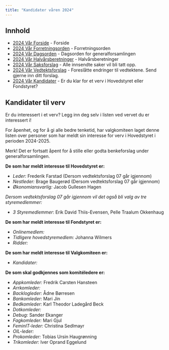```yaml
---
title: "Kandidater våren 2024"
---
```


## Innhold
* [2024 Vår Forside](/wiki/online/generalforsamlingen/genfors2024v)   - Forside
* [2024 Vår Forretningsorden](/wiki/online/generalforsamlingen/genfors2024v/forretningsorden) - Forretningsorden
* [2024 Vår Dagsorden](/wiki/online/generalforsamlingen/genfors2024v/dagsorden) - Dagsorden for generalforsamlingen
* [2024 Vår Halvårsberetninger](/wiki/online/generalforsamlingen/genfors2024V/aarsberetninger) - Halvårsberetninger
* [2024 Vår Saksforslag](/wiki/online/generalforsamlingen/genfors2024v/saksforslag) - Alle innsendte saker vil bli tatt opp.
* [2024 Vår Vedtektsforslag](/wiki/online/generalforsamlingen/genfors2024v/vedtekstforslag) - Foreslåtte endringer til vedtektene. Send gjerne inn ditt forslag.
* [2024 Vår Kandidater](/wiki/online/generalforsamlingen/genfors2024v/valg) - Er du klar for et verv i Hovedstyret eller Fondstyret?

## Kandidater til verv  
Er du interessert i et verv? Legg inn deg selv i listen ved vervet du er interessert i!

For åpenhet, og for å gi alle bedre tenketid, har valgkomiteen laget denne listen over personer som har meldt sin interesse for verv i Hovedstyret i perioden 2024-2025.

Merk! Det er fortsatt åpent for å stille eller godta benkeforslag under generalforsamlingen.  

**De som har meldt interesse til Hovedstyret er:**

* *Leder:* Frederik Farstad (Dersom vedtektsforslag 07 går igjennom)
* *Nestleder:* Brage Baugerød (Dersom vedtektsforslag 07 går igjennom)  
* *Økonomiansvarlig:* Jacob Gullesen Hagen

_Dersom vedtektsforslag 07 går igjennom vil det også bli valg av tre styremedlemmer:_

* *3 Styremedlemmer*: Erik David Thiis-Evensen, Pelle Traalum Okkenhaug

**De som har meldt interesse til Fondstyret er:**

* *Onlinemedlem:* 
* *Tidligere hovedstyremedlem:* Johanna Wilmers
* *Ridder:* 

**De som har meldt interesse til Valgkomiteen er:**

* *Kandidater:* 

**De som skal godkjennes som komitéledere er:**

* *Appkomleder:* Fredrik Carsten Hansteen
* *Arrkomleder:* 
* *Backlogleder:* Ådne Børresen
* *Bankomleder:*  Mari Jin
* *Bedkomleder:* Karl Theodor Ladegård Beck
* *Dotkomleder:* 
* *Debug:* Sander Ekanger 
* *Fagkomleder:* Mari Gjul
* *FeminIT-leder:* Christina Sedlmayr
* *OIL-leder:* 
* *Prokomleder:* Tobias Ursin Haugrønning
* *Trikomleder:* Iver Oprand Eggelund